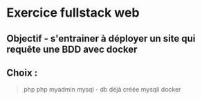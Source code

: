 # Exercice fullstack web

## Objectif - s'entrainer à déployer un site qui requête une BDD avec docker

## Choix :
> php
> php myadmin
> mysql - db déjà créée
> mysqli
> docker
